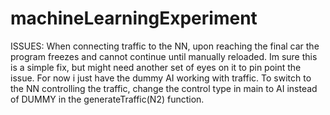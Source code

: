 # machineLearningExperiment

ISSUES:
       When connecting traffic to the NN, upon reaching the final car the program freezes and cannot continue until manually reloaded. 
       Im sure this is a simple fix, but might need another set of eyes on it to pin point the issue. For now i just have the dummy AI 
       working with traffic. To switch to the NN controlling the traffic, change the control type in main to AI instead of DUMMY in the
       generateTraffic(N2) function. 
        
